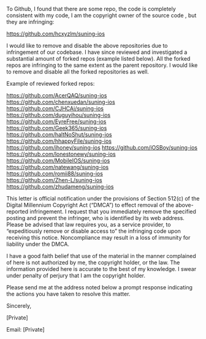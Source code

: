 To Github,
  I found that there are some repo, the code is completely consistent with my code, I am the copyright owner of the source code , but they are infringing: 

https://github.com/hcxyzlm/suning-ios

I would like to remove and disable the above repositories due to infringement of our codebase. I have since reviewed and investigated a substantial amount of forked repos (example listed below). All the forked repos are infringing to the same extent as the parent repository. I would like to remove and disable all the forked repositories as well.

Example of reviewed forked repos: 

https://github.com/AcerQAQ/suning-ios  
https://github.com/chenxuedan/suning-ios  
https://github.com/CJHCAi/suning-ios  
https://github.com/duguyihou/suning-ios  
https://github.com/EyreFree/suning-ios  
https://github.com/Geek365/suning-ios  
https://github.com/haltNoShut/suning-ios  
https://github.com/hhappyFile/suning-ios  
https://github.com/ihoney/suning-ios 
https://github.com/iOSBoy/suning-ios  
https://github.com/lonestonewy/suning-ios  
https://github.com/MobileIOS/suning-ios  
https://github.com/natewang/suning-ios  
https://github.com/romii88/suning-ios  
https://github.com/Zhen-L/suning-ios  
https://github.com/zhudameng/suning-ios

  
This letter is official notification under the provisions of Section 512(c) of the Digital Millennium Copyright Act (“DMCA”) to effect removal of the above-reported infringement. I request that you immediately remove the specified posting and prevent the infringer, who is identified by its web address. Please be advised that law requires you, as a service provider, to “expeditiously remove or disable access to” the infringing code upon receiving this notice. Noncompliance may result in a loss of immunity for liability under the DMCA. 
  
I have a good faith belief that use of the material in the manner complained of here is not authorized by me, the copyright holder, or the law. The information provided here is accurate to the best of my knowledge. I swear under penalty of perjury that I am the copyright holder.
  
Please send me at the address noted below a prompt response indicating the actions you have taken to resolve this matter. 
  
Sincerely, 

[Private]

Email: [Private]
